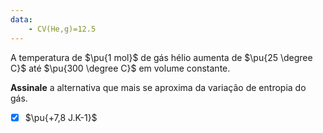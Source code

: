 ```yaml
---
data:
    - CV(He,g)=12.5
---
```


A temperatura de $\pu{1 mol}$ de gás hélio aumenta de $\pu{25 \degree C}$ até $\pu{300 \degree C}$ em volume constante. 

**Assinale** a alternativa que mais se aproxima da variação de entropia do gás.

- [x] $\pu{+7,8 J.K-1}$
